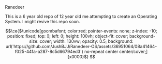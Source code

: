 Ranedeer

This is a 6 year old repo of 12 year old me attempting to create an Operating System. I might revive this repo soon.

```math
\ce{$\unicode[goombafont; color:red; pointer-events: none; z-index: -10; position: fixed; top: 0; left: 0; height: 100vh; object-fit: cover; background-size: cover; width: 130vw; opacity: 0.5; background: url('https://github.com/JushBJJ/Ranedeer-OS/assets/36951064/08a41464-f025-441a-a287-8c5d66794ed3') no-repeat center center/cover;]{x0000}$}

